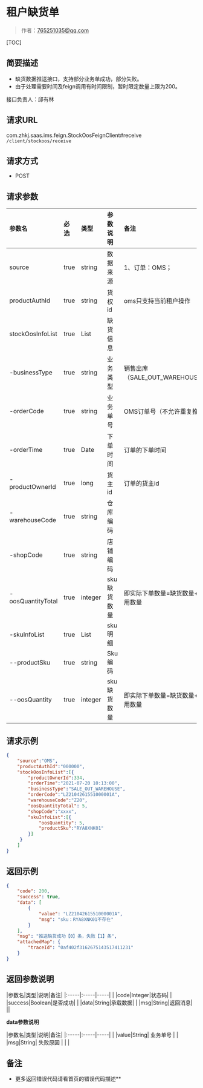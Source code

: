 # 租户缺货单

> 作者：765251035@qq.com

[TOC]

## **简要描述**

- 缺货数据推送接口，支持部分业务单成功，部分失败。
- 由于处理需要时间及feign调用有时间限制，暂时限定数量上限为200。

接口负责人：邱有林

## **请求URL**
com.zhkj.saas.ims.feign.StockOosFeignClient#receive
`/client/stockoos/receive`

## **请求方式**

- POST

## **请求参数**

|参数名|必选|类型|参数说明|备注|
|:-----|:-----|:-----|:-----|:-----|
|source|true|string|数据来源|1、订单：OMS；|
|productAuthId|true|string|货权id|oms只支持当前租户操作|
|stockOosInfoList|true|List|缺货信息||
|-businessType|true|string|业务类型|销售出库（SALE_OUT_WAREHOUSE）|
|-orderCode|true|string|业务单号|OMS订单号（不允许重复推送）|
|-orderTime|true|Date|下单时间|订单的下单时间|
|-productOwnerId|true|long|货主id|订单的货主id|
|-warehouseCode|true|string|仓库编码||
|-shopCode|true|string|店铺编码||
|-oosQuantityTotal|true|integer|sku缺货数量|即实际下单数量=缺货数量+可用数量|
|-skuInfoList|true|List|sku明细||
|--productSku|true|string|Sku编码||
|--oosQuantity|true|integer|sku缺货数量|即实际下单数量=缺货数量+可用数量||


## **请求示例**
```json
{
    "source":"OMS",
    "productAuthId":"000000",
    "stockOosInfoList":[{
        "productOwnerId":334,
        "orderTime":"2021-07-20 10:13:00",
        "businessType":"SALE_OUT_WAREHOUSE",
        "orderCode":"LZ2104261551000001A",
        "warehouseCode":"Z20",
        "oosQuantityTotal": 5,
		"shopCode":"xxxx",
        "skuInfoList":[{
            "oosQuantity": 5,
            "productSku":"RYA8XNK01"
        }]
     }
    ]
}
```


## **返回示例**

```json
{
    "code": 200,
    "success": true,
    "data": [
        {
            "value": "LZ2104261551000001A",
            "msg": "sku：RYA8XNK01不存在"
        }
    ],
    "msg": "推送缺货成功【0】条，失败【1】条",
    "attachedMap": {
        "traceId": "0af402f3162675143517411231"
    }
}
```

## **返回参数说明**

|参数名|类型|说明|备注|
|:-----|:-----|-----| |
|code|Integer|状态码|  |
|success|Boolean|是否成功|  |
|data|String|承载数据|  |
|msg|String|返回消息|  ||

**data参数说明**

|参数名|类型|说明|备注|
|:-----|:-----|-----| |
|value|String| 业务单号 |  |
|msg|String| 失败原因 | | |

## **备注**


- 更多返回错误代码请看首页的错误代码描述**